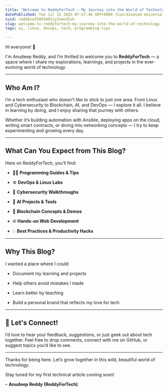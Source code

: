 ```yaml
---
title: "Welcome to ReddyForTech – My Journey into the World of Technology"
datePublished: Tue Jul 22 2025 07:57:48 GMT+0000 (Coordinated Universal Time)
cuid: cmde8se35003m02jy3vmcd2uh
slug: welcome-to-reddyfortech-my-journey-into-the-world-of-technology
tags: ai, linux, devops, tech, programming-tips

---
```


Hi everyone! 👋

I'm Anudeep Reddy, and I’m thrilled to welcome you to **ReddyForTech** — a space where I share my explorations, learnings, and projects in the ever-evolving world of technology.

---

## Who Am I?

I’m a tech enthusiast who doesn't like to stick to just one area. From Linux and Cybersecurity to Blockchain, AI, and DevOps — I explore it all. I believe in learning by doing, and I enjoy sharing that journey with others.

Whether it’s building automation with Ansible, deploying apps on the cloud, writing smart contracts, or diving into networking concepts — I try to keep experimenting and growing every day.

---

## What Can You Expect from This Blog?

Here on ReddyForTech, you’ll find:

* 🧑‍💻 **Programming Guides & Tips**
    
* ⚙️ **DevOps & Linux Labs**
    
* 🔐 **Cybersecurity Walkthroughs**
    
* 🤖 **AI Projects & Tools**
    
* 🔗 **Blockchain Concepts & Demos**
    
* 🌐 **Hands-on Web Development**
    
* 💡 **Best Practices & Productivity Hacks**
    

---

## Why This Blog?

I wanted a place where I could:

* Document my learning and projects
    
* Help others avoid mistakes I made
    
* Learn better by teaching
    
* Build a personal brand that reflects my love for tech
    

---

## 💬 Let's Connect!

I’d love to hear your feedback, suggestions, or just geek out about tech together. Feel free to drop comments, connect with me on GitHub, or suggest topics you’d like to see.

---

Thanks for being here. Let’s grow together in this wild, beautiful world of technology.

Stay tuned for my first technical article coming soon!

– **Anudeep Reddy (ReddyForTech)**